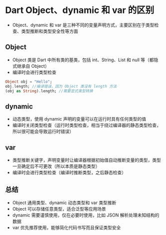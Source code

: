# Dart Object、dynamic 和 var 的区别
- Object、dynamic 和 var 是三种不同的变量声明方式，主要区别在于类型检查、类型推断和类型安全性等方面

## Object
- Object 类是 Dart 中所有类的基类，包括 int、String、List 和 null 等（都隐式继承自 Object）
- 编译时会进行类型检查
```dart
Object obj = "Hello";
obj.length; //编译错误，因为 Object 类没有 length 方法
(obj as String).length; //需要显式类型转换
```

## dynamic
- 动态类型，使用 dynamic 声明的变量可以在运行时具有任何类型的值
- 编译时关闭类型检查（运行时类型检查，相当于绕过编译器的静态类型检查，所以很可能会导致运行时错误）

## var
- 类型推断关键字，声明变量时让编译器根据初始值自动推断变量的类型，类型一旦确定后​​不可更改（所以本质是静态类型）
- 编译时会进行类型检查（编译时推断类型，之后静态检查）

## 总结
- Object 通用类型、dynamic 动态类型和 var 类型推断
- Object 可以存储任意类型，适合泛型等应用场景
- dynamic 需要谨慎使用，仅在必要时使用，比如 JSON 解析处理未知结构的数据
- var 优先推荐使用，能够简化代码书写而且保证类型安全